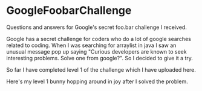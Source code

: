# GoogleFoobarChallenge
Questions and answers for Google's secret foo.bar challenge I received.


Google has a secret challenge for coders who do a lot of google searches related to coding. When I was searching for arraylist in java I saw an unusual message pop up saying "Curious developers are known to seek interesting problems. Solve one from google?". So I decided to give it a try. 

So far I have completed level 1 of the challenge which I have uploaded here.


Here's my level 1 bunny hopping around in joy after I solved the problem.


